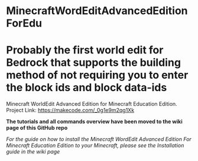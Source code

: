 # MinecraftWordEditAdvancedEditionForEdu

# Probably the first world edit for Bedrock that supports the building method of not requiring you to enter the block ids and block data-ids

Minecraft WorldEdit Advanced Edition for Minecraft Education Edition.
Project Link: https://makecode.com/_0g1e9m2qg1Xk

**The tutorials and all commands overview have been moved to the wiki page of this GitHub repo**

_For the guide on how to install the Minecraft WordEdit Advanced Edition For Minecraft Education Edition to your Minecraft, please see the Installation guide in the wiki page_
